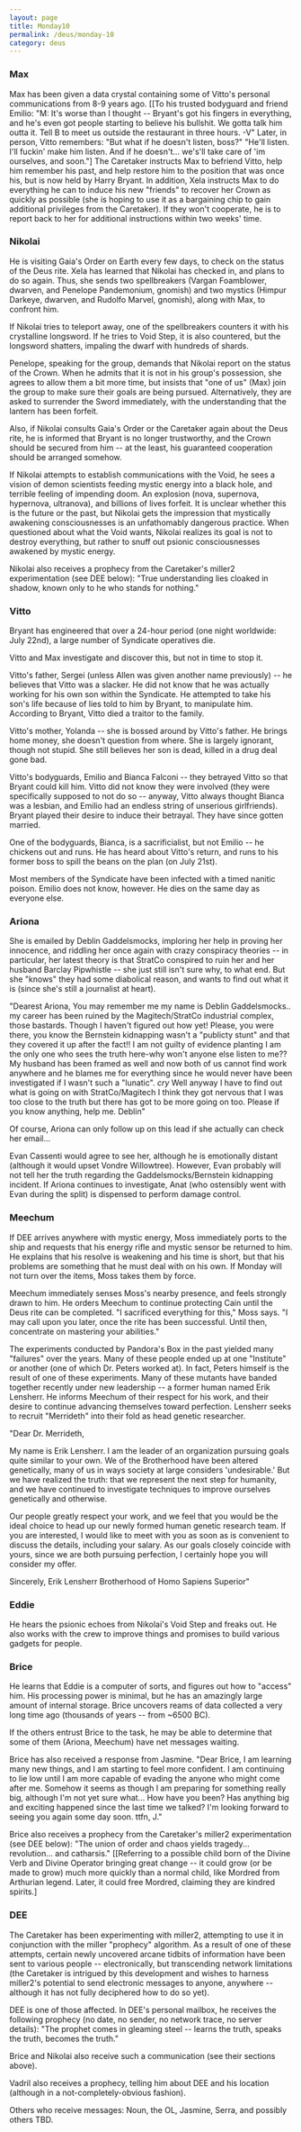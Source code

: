 ```yaml
---
layout: page
title: Monday10
permalink: /deus/monday-10
category: deus
---
```

### Max

Max has been given a data crystal containing some of Vitto's personal communications from 8-9 years ago. [[To his trusted bodyguard and friend Emilio: &quot;M: It's worse than I thought -- Bryant's got his fingers in everything, and he's even got people starting to believe his bullshit. We gotta talk him outta it. Tell B to meet us outside the restaurant in three hours. -V&quot; Later, in person, Vitto remembers: &quot;But what if he doesn't listen, boss?&quot; &quot;He'll listen. I'll fuckin' make him listen. And if he doesn't... we's'll take care of 'im ourselves, and soon.&quot;] The Caretaker instructs Max to befriend Vitto, help him remember his past, and help restore him to the position that was once his, but is now held by Harry Bryant. In addition, Xela instructs Max to do everything he can to induce his new &quot;friends&quot; to recover her Crown as quickly as possible (she is hoping to use it as a bargaining chip to gain additional privileges from the Caretaker). If they won't cooperate, he is to report back to her for additional instructions within two weeks' time.


### Nikolai

He is visiting Gaia's Order on Earth every few days, to check on the status of the Deus rite. Xela has learned that Nikolai has checked in, and plans to do so again. Thus, she sends two spellbreakers (Vargan Foamblower, dwarven, and Penelope Pandemonium, gnomish) and two mystics (Himpur Darkeye, dwarven, and Rudolfo Marvel, gnomish), along with Max, to confront him.

If Nikolai tries to teleport away, one of the spellbreakers counters it with his crystalline longsword. If he tries to Void Step, it is also countered, but the longsword shatters, impaling the dwarf with hundreds of shards.

Penelope, speaking for the group, demands that Nikolai report on the status of the Crown. When he admits that it is not in his group's possession, she agrees to allow them a bit more time, but insists that &quot;one of us&quot; (Max) join the group to make sure their goals are being pursued. Alternatively, they are asked to surrender the Sword immediately, with the understanding that the lantern has been forfeit.

Also, if Nikolai consults Gaia's Order or the Caretaker again about the Deus rite, he is informed that Bryant is no longer trustworthy, and the Crown should be secured from him -- at the least, his guaranteed cooperation should be arranged somehow.

If Nikolai attempts to establish communications with the Void, he sees a vision of demon scientists feeding mystic energy into a black hole, and terrible feeling of impending doom. An explosion (nova, supernova, hypernova, ultranova), and billions of lives forfeit. It is unclear whether this is the future or the past, but Nikolai gets the impression that mystically awakening consciousnesses is an unfathomably dangerous practice. When questioned about what the Void wants, Nikolai realizes its goal is not to destroy everything, but rather to snuff out psionic consciousnesses awakened by mystic energy.

Nikolai also receives a prophecy from the Caretaker's miller2 experimentation (see DEE below): &quot;True understanding lies cloaked in shadow, known only to he who stands for nothing.&quot;


### Vitto

Bryant has engineered that over a 24-hour period (one night worldwide: July 22nd), a large number of Syndicate operatives die.

Vitto and Max investigate and discover this, but not in time to stop it.

Vitto's father, Sergei (unless Allen was given another name previously) -- he believes that Vitto was a slacker. He did not know that he was actually working for his own son within the Syndicate. He attempted to take his son's life because of lies told to him by Bryant, to manipulate him. According to Bryant, Vitto died a traitor to the family.

Vitto's mother, Yolanda -- she is bossed around by Vitto's father. He brings home money, she doesn't question from where. She is largely ignorant, though not stupid. She still believes her son is dead, killed in a drug deal gone bad.

Vitto's bodyguards, Emilio and Bianca Falconi -- they betrayed Vitto so that Bryant could kill him. Vitto did not know they were involved (they were specifically supposed to not do so -- anyway, Vitto always thought Bianca was a lesbian, and Emilio had an endless string of unserious girlfriends). Bryant played their desire to induce their betrayal. They have since gotten married.

One of the bodyguards, Bianca, is a sacrificialist, but not Emilio -- he chickens out and runs. He has heard about Vitto's return, and runs to his former boss to spill the beans on the plan (on July 21st).

Most members of the Syndicate have been infected with a timed nanitic poison. Emilio does not know, however. He dies on the same day as everyone else.


### Ariona

She is emailed by Deblin Gaddelsmocks, imploring her help in proving her innocence, and riddling her once again with crazy conspiracy theories -- in particular, her latest theory is that StratCo conspired to ruin her and her husband Barclay Pipwhistle -- she just still isn't sure why, to what end. But she &quot;knows&quot; they had some diabolical reason, and wants to find out what it is (since she's still a journalist at heart).

&quot;Dearest Ariona, You may remember me my name is Deblin Gaddelsmocks..  my career has been ruined by the Magitech/StratCo industrial complex, those bastards. Though I haven't figured out how yet! Please, you were there, you know the Bernstein kidnapping wasn't a &quot;publicty stunt&quot; and that they covered it up after the fact!!  I am not guilty of evidence planting I am the only one who sees the truth here-why won't anyone else listen to me?? My husband has been framed as well and now both of us cannot find work anywhere and he blames me for everything since he would never have been investigated if I wasn't such a &quot;lunatic&quot;. *cry* Well anyway I have to find out what is going on with StratCo/Magitech I think they got nervous that I was too close to the truth but there has got to be more going on too. Please if you know anything, help me. Deblin&quot;

Of course, Ariona can only follow up on this lead if she actually can check her email...

Evan Cassenti would agree to see her, although he is emotionally distant (although it would upset Vondre Willowtree). However, Evan probably will not tell her the truth regarding the Gaddelsmocks/Bernstein kidnapping incident. If Ariona continues to investigate, Anat (who ostensibly went with Evan during the split) is dispensed to perform damage control.


### Meechum

If DEE arrives anywhere with mystic energy, Moss immediately ports to the ship and requests that his energy rifle and mystic sensor be returned to him. He explains that his resolve is weakening and his time is short, but that his problems are something that he must deal with on his own. If Monday will not turn over the items, Moss takes them by force.

Meechum immediately senses Moss's nearby presence, and feels strongly drawn to him. He orders Meechum to continue protecting Cain until the Deus rite can be completed. &quot;I sacrificed everything for this,&quot; Moss says. &quot;I may call upon you later, once the rite has been successful. Until then, concentrate on mastering your abilities.&quot;

The experiments conducted by Pandora's Box in the past yielded many &quot;failures&quot; over the years. Many of these people ended up at one &quot;Institute&quot; or another (one of which Dr. Peters worked at). In fact, Peters himself is the result of one of these experiments. Many of these mutants have banded together recently under new leadership -- a former human named Erik Lensherr. He informs Meechum of their respect for his work, and their desire to continue advancing themselves toward perfection. Lensherr seeks to recruit &quot;Merrideth&quot; into their fold as head genetic researcher.

&quot;Dear Dr. Merrideth,

My name is Erik Lensherr. I am the leader of an organization pursuing goals quite similar to your own. We of the Brotherhood have been altered genetically, many of us in ways society at large considers 'undesirable.' But we have realized the truth: that we represent the next step for humanity, and we have continued to investigate techniques to improve ourselves genetically and otherwise.

Our people greatly respect your work, and we feel that you would be the ideal choice to head up our newly formed human genetic research team. If you are interested, I would like to meet with you as soon as is convenient to discuss the details, including your salary. As our goals closely coincide with yours, since we are both pursuing perfection,  I certainly hope you will consider my offer.

Sincerely,
Erik Lensherr
Brotherhood of Homo Sapiens Superior&quot;


### Eddie

He hears the psionic echoes from Nikolai's Void Step and freaks out. He also works with the crew to improve things and promises to build various gadgets for people.


### Brice

He learns that Eddie is a computer of sorts, and figures out how to &quot;access&quot; him. His processing power is minimal, but he has an amazingly large amount of internal storage. Brice uncovers reams of data collected a very long time ago (thousands of years -- from ~6500 BC).

If the others entrust Brice to the task, he may be able to determine that some of them (Ariona, Meechum) have net messages waiting.

Brice has also received a response from Jasmine. &quot;Dear Brice, I am learning many new things, and I am starting to feel more confident. I am continuing to lie low until I am more capable of evading the anyone who might come after me. Somehow it seems as though I am preparing for something really big, although I'm not yet sure what... How have you been? Has anything big and exciting happened since the last time we talked? I'm looking forward to seeing you again some day soon. ttfn, J.&quot;

Brice also receives a prophecy from the Caretaker's miller2 experimentation (see DEE below): &quot;The union of order and chaos yields tragedy... revolution... and catharsis.&quot; [[Referring to a possible child born of the Divine Verb and Divine Operator bringing great change -- it could grow (or be made to grow) much more quickly than a normal child, like Mordred from Arthurian legend. Later, it could free Mordred, claiming they are kindred spirits.]


### DEE

The Caretaker has been experimenting with miller2, attempting to use it in conjunction with the miller &quot;prophecy&quot; algorithm. As a result of one of these attempts, certain newly uncovered arcane tidbits of information have been sent to various people -- electronically, but transcending network limitations (the Caretaker is intrigued by this development and wishes to harness miller2's potential to send electronic messages to anyone, anywhere -- although it has not fully deciphered how to do so yet).

DEE is one of those affected. In DEE's personal mailbox, he receives the following prophecy (no date, no sender, no network trace, no server details): &quot;The prophet comes in gleaming steel -- learns the truth, speaks the truth, becomes the truth.&quot;

Brice and Nikolai also receive such a communication (see their sections above).

Vadril also receives a prophecy, telling him about DEE and his location (although in a not-completely-obvious fashion).

Others who receive messages: Noun, the OL, Jasmine, Serra, and possibly others TBD.
